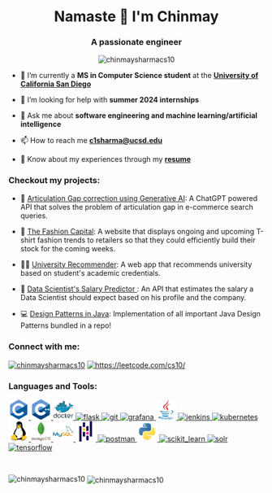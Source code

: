 <h1 align="center">Namaste 🙏 I'm Chinmay</h1>
<h3 align="center">A passionate engineer</h3>

<p align="center"> <img src="https://komarev.com/ghpvc/?username=chinmaysharmacs10&label=Profile%20views&color=0e75b6&style=flat" alt="chinmaysharmacs10" /> </p>

- 🔭 I’m currently a **MS in Computer Science student** at the [**University of California San Diego**](https://www.linkedin.com/school/ucsandiego/)

- 🤝 I’m looking for help with **summer 2024 internships**

- 💬 Ask me about **software engineering and machine learning/artificial intelligence**

- 📫 How to reach me **c1sharma@ucsd.edu**

- 📄 Know about my experiences through my [**resume**](https://drive.google.com/file/d/12RXFUoYeMDwWbnPkDzjOGxyYuWFI8ZOG/view?usp=sharing)

<h3 align="left">Checkout my projects:</h3>

- 🙌 [Articulation Gap correction using Generative AI](https://github.com/chinmaysharmacs10/Articulation_Gap_Gen_AI): A ChatGPT powered API that solves the problem of articulation gap in e-commerce search queries.
  
- 👕 [The Fashion Capital](https://github.com/chinmaysharmacs10/The_Fashion_Capital): A website that displays ongoing and upcoming T-shirt fashion trends to retailers so that they could efficiently build their stock for the coming weeks.

- 👨‍🎓 [University Recommender](https://github.com/chinmaysharmacs10/University_Recommender): A web app that recommends university based on student's academic credentials.

- 🤑 [Data Scientist's Salary Predictor ](https://github.com/chinmaysharmacs10/Data_Scientist_Salary_Predictor): An API that estimates the salary a Data Scientist should expect based on his profile and the company.
  
- 💻 [Design Patterns in Java](https://github.com/chinmaysharmacs10/DesignPatternsInJava): Implementation of all important Java Design Patterns bundled in a repo!

<h3 align="left">Connect with me:</h3>
<p align="left">
<a href="https://linkedin.com/in/chinmaysharmacs10" target="blank"><img align="center" src="https://raw.githubusercontent.com/rahuldkjain/github-profile-readme-generator/master/src/images/icons/Social/linked-in-alt.svg" alt="chinmaysharmacs10" height="30" width="40" /></a>
<a href="https://leetcode.com/cs10/" target="blank"><img align="center" src="https://raw.githubusercontent.com/rahuldkjain/github-profile-readme-generator/master/src/images/icons/Social/leet-code.svg" alt="https://leetcode.com/cs10/" height="30" width="40" /></a>
</p>

<h3 align="left">Languages and Tools:</h3>
<p align="left"> <a href="https://www.cprogramming.com/" target="_blank" rel="noreferrer"> <img src="https://raw.githubusercontent.com/devicons/devicon/master/icons/c/c-original.svg" alt="c" width="40" height="40"/> </a> <a href="https://www.w3schools.com/cpp/" target="_blank" rel="noreferrer"> <img src="https://raw.githubusercontent.com/devicons/devicon/master/icons/cplusplus/cplusplus-original.svg" alt="cplusplus" width="40" height="40"/> </a> <a href="https://www.docker.com/" target="_blank" rel="noreferrer"> <img src="https://raw.githubusercontent.com/devicons/devicon/master/icons/docker/docker-original-wordmark.svg" alt="docker" width="40" height="40"/> </a> <a href="https://flask.palletsprojects.com/" target="_blank" rel="noreferrer"> <img src="https://www.vectorlogo.zone/logos/pocoo_flask/pocoo_flask-icon.svg" alt="flask" width="40" height="40"/> </a> <a href="https://git-scm.com/" target="_blank" rel="noreferrer"> <img src="https://www.vectorlogo.zone/logos/git-scm/git-scm-icon.svg" alt="git" width="40" height="40"/> </a> <a href="https://grafana.com" target="_blank" rel="noreferrer"> <img src="https://www.vectorlogo.zone/logos/grafana/grafana-icon.svg" alt="grafana" width="40" height="40"/> </a> <a href="https://www.java.com" target="_blank" rel="noreferrer"> <img src="https://raw.githubusercontent.com/devicons/devicon/master/icons/java/java-original.svg" alt="java" width="40" height="40"/> </a> <a href="https://www.jenkins.io" target="_blank" rel="noreferrer"> <img src="https://www.vectorlogo.zone/logos/jenkins/jenkins-icon.svg" alt="jenkins" width="40" height="40"/> </a> <a href="https://kubernetes.io" target="_blank" rel="noreferrer"> <img src="https://www.vectorlogo.zone/logos/kubernetes/kubernetes-icon.svg" alt="kubernetes" width="40" height="40"/> </a> <a href="https://www.linux.org/" target="_blank" rel="noreferrer"> <img src="https://raw.githubusercontent.com/devicons/devicon/master/icons/linux/linux-original.svg" alt="linux" width="40" height="40"/> </a> <a href="https://www.mongodb.com/" target="_blank" rel="noreferrer"> <img src="https://raw.githubusercontent.com/devicons/devicon/master/icons/mongodb/mongodb-original-wordmark.svg" alt="mongodb" width="40" height="40"/> </a> <a href="https://www.mysql.com/" target="_blank" rel="noreferrer"> <img src="https://raw.githubusercontent.com/devicons/devicon/master/icons/mysql/mysql-original-wordmark.svg" alt="mysql" width="40" height="40"/> </a> <a href="https://pandas.pydata.org/" target="_blank" rel="noreferrer"> <img src="https://raw.githubusercontent.com/devicons/devicon/2ae2a900d2f041da66e950e4d48052658d850630/icons/pandas/pandas-original.svg" alt="pandas" width="40" height="40"/> </a> <a href="https://postman.com" target="_blank" rel="noreferrer"> <img src="https://www.vectorlogo.zone/logos/getpostman/getpostman-icon.svg" alt="postman" width="40" height="40"/> </a> <a href="https://www.python.org" target="_blank" rel="noreferrer"> <img src="https://raw.githubusercontent.com/devicons/devicon/master/icons/python/python-original.svg" alt="python" width="40" height="40"/> </a> <a href="https://scikit-learn.org/" target="_blank" rel="noreferrer"> <img src="https://upload.wikimedia.org/wikipedia/commons/0/05/Scikit_learn_logo_small.svg" alt="scikit_learn" width="40" height="40"/> </a> <a href="https://lucene.apache.org/solr/" target="_blank" rel="noreferrer"> <img src="https://www.vectorlogo.zone/logos/apache_solr/apache_solr-icon.svg" alt="solr" width="40" height="40"/> </a> <a href="https://www.tensorflow.org" target="_blank" rel="noreferrer"> <img src="https://www.vectorlogo.zone/logos/tensorflow/tensorflow-icon.svg" alt="tensorflow" width="40" height="40"/> </a> </p> <br>

<p><img align="left" src="https://github-readme-stats.vercel.app/api/top-langs?username=chinmaysharmacs10&show_icons=true&locale=en&layout=compact" alt="chinmaysharmacs10" /></p>

<p>&nbsp;<img align="center" src="https://github-readme-stats.vercel.app/api?username=chinmaysharmacs10&show_icons=true&locale=en" alt="chinmaysharmacs10" /></p>
